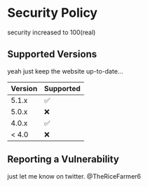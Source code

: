 # Security Policy
security increased to 100(real)
## Supported Versions

yeah just keep the website up-to-date...

| Version | Supported          |
| ------- | ------------------ |
| 5.1.x   | :white_check_mark: |
| 5.0.x   | :x:                |
| 4.0.x   | :white_check_mark: |
| < 4.0   | :x:                |

## Reporting a Vulnerability

just let me know on twitter.
@TheRiceFarmer6
